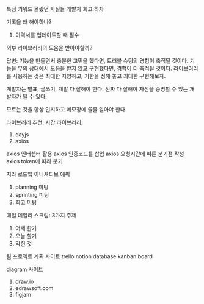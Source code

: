 특정 키워드
몰랐던 사실들
개발자 회고 하자

기록을 왜 해야하나?

1. 이력서를 업데이트할 때 필수

외부 라이브러리의 도움을 받아야할까?

답변: 기능을 만들면서 충분한 고민을 했다면, 트러블 슈팅의 경험이 축적될 것이다. 기능을 무의 상태에서 도움을 받지 않고 구현했다면, 경험이 더 축적될 것이다. 라이브러리를 사용하는 것은 최대한 지양하고, 기한을 정해 놓고 최대한 구현해보자.

개발자는 발표, 글쓰기, 개발 다 잘해야 한다. 진짜 다 잘해야 자신을 증명할 수 있는 개발자가 될 수 있다.

모르는 것을 항상 인지하고 메모장에 쓸줄 알아야 한다.

라이브러리 추천: 시간 라이브러리, 

1. dayjs
2. axios

axios 인터셉터 활용
axios 인증코드를 삽입
axios 요청시간에 따른 분기점 작성
axios token에 따라 분기

지라 로드맵 이니셔티브 에픽

1. planning 미팅
2. sprinting 미팅
3. 회고 미팅

매일 데일리 스크럼: 3가지 주제
1. 어제 한거
2. 오늘 할거
3. 막힌 것


팀 프로젝트 계획 사이트
trello
notion database
kanban board

diagram 사이트
1. draw.io
2. edrawsoft.com
3. figjam